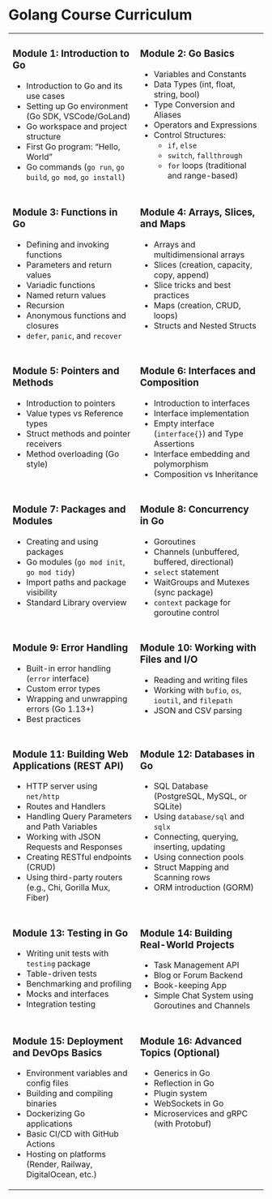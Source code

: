 # Golang Course Curriculum

<table>
  <tr>
    <td valign="top" width="50%">

### Module 1: Introduction to Go
- Introduction to Go and its use cases  
- Setting up Go environment (Go SDK, VSCode/GoLand)  
- Go workspace and project structure  
- First Go program: “Hello, World”  
- Go commands (`go run`, `go build`, `go mod`, `go install`)

</td>
<td valign="top" width="50%">

### Module 2: Go Basics
- Variables and Constants  
- Data Types (int, float, string, bool)  
- Type Conversion and Aliases  
- Operators and Expressions  
- Control Structures:  
  - `if`, `else`  
  - `switch`, `fallthrough`  
  - `for` loops (traditional and range-based)

</td>
  </tr>

  <tr>
    <td valign="top" width="50%">

### Module 3: Functions in Go
- Defining and invoking functions  
- Parameters and return values  
- Variadic functions  
- Named return values  
- Recursion  
- Anonymous functions and closures  
- `defer`, `panic`, and `recover`

</td>
<td valign="top" width="50%">

### Module 4: Arrays, Slices, and Maps
- Arrays and multidimensional arrays  
- Slices (creation, capacity, copy, append)  
- Slice tricks and best practices  
- Maps (creation, CRUD, loops)  
- Structs and Nested Structs

</td>
  </tr>

  <tr>
    <td valign="top" width="50%">

### Module 5: Pointers and Methods
- Introduction to pointers  
- Value types vs Reference types  
- Struct methods and pointer receivers  
- Method overloading (Go style)

</td>
<td valign="top" width="50%">

### Module 6: Interfaces and Composition
- Introduction to interfaces  
- Interface implementation  
- Empty interface (`interface{}`) and Type Assertions  
- Interface embedding and polymorphism  
- Composition vs Inheritance

</td>
  </tr>

  <tr>
    <td valign="top" width="50%">

### Module 7: Packages and Modules
- Creating and using packages  
- Go modules (`go mod init`, `go mod tidy`)  
- Import paths and package visibility  
- Standard Library overview

</td>
<td valign="top" width="50%">

### Module 8: Concurrency in Go
- Goroutines  
- Channels (unbuffered, buffered, directional)  
- `select` statement  
- WaitGroups and Mutexes (sync package)  
- `context` package for goroutine control

</td>
  </tr>

  <tr>
    <td valign="top" width="50%">

### Module 9: Error Handling
- Built-in error handling (`error` interface)  
- Custom error types  
- Wrapping and unwrapping errors (Go 1.13+)  
- Best practices

</td>
<td valign="top" width="50%">

### Module 10: Working with Files and I/O
- Reading and writing files  
- Working with `bufio`, `os`, `ioutil`, and `filepath`  
- JSON and CSV parsing

</td>
  </tr>

  <tr>
    <td valign="top" width="50%">

### Module 11: Building Web Applications (REST API)
- HTTP server using `net/http`  
- Routes and Handlers  
- Handling Query Parameters and Path Variables  
- Working with JSON Requests and Responses  
- Creating RESTful endpoints (CRUD)  
- Using third-party routers (e.g., Chi, Gorilla Mux, Fiber)

</td>
<td valign="top" width="50%">

### Module 12: Databases in Go
- SQL Database (PostgreSQL, MySQL, or SQLite)  
- Using `database/sql` and `sqlx`  
- Connecting, querying, inserting, updating  
- Using connection pools  
- Struct Mapping and Scanning rows  
- ORM introduction (GORM)

</td>
  </tr>

  <tr>
    <td valign="top" width="50%">

### Module 13: Testing in Go
- Writing unit tests with `testing` package  
- Table-driven tests  
- Benchmarking and profiling  
- Mocks and interfaces  
- Integration testing

</td>
<td valign="top" width="50%">

### Module 14: Building Real-World Projects
- Task Management API  
- Blog or Forum Backend  
- Book-keeping App  
- Simple Chat System using Goroutines and Channels

</td>
  </tr>

  <tr>
    <td valign="top" width="50%">

### Module 15: Deployment and DevOps Basics
- Environment variables and config files  
- Building and compiling binaries  
- Dockerizing Go applications  
- Basic CI/CD with GitHub Actions  
- Hosting on platforms (Render, Railway, DigitalOcean, etc.)

</td>
<td valign="top" width="50%">

### Module 16: Advanced Topics (Optional)
- Generics in Go  
- Reflection in Go  
- Plugin system  
- WebSockets in Go  
- Microservices and gRPC (with Protobuf)

</td>
  </tr>
</table>

